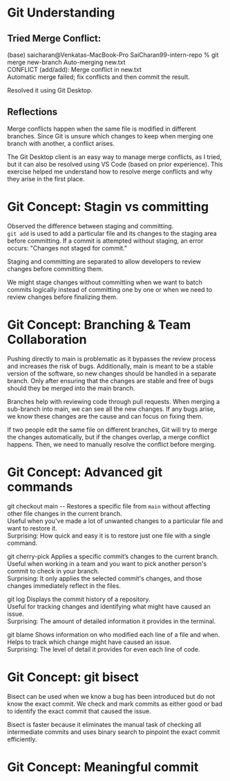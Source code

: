 # Git Understanding

## Tried Merge Conflict:

(base) saicharan@Venkatas-MacBook-Pro SaiCharan99-intern-repo % git merge new-branch
Auto-merging new.txt  
CONFLICT (add/add): Merge conflict in new.txt  
Automatic merge failed; fix conflicts and then commit the result.

Resolved it using Git Desktop.

## Reflections

Merge conflicts happen when the same file is modified in different branches. Since Git is unsure which changes to keep when merging one branch with another, a conflict arises.

The Git Desktop client is an easy way to manage merge conflicts, as I tried, but it can also be resolved using VS Code (based on prior experience). This exercise helped me understand how to resolve merge conflicts and why they arise in the first place.

# Git Concept: Stagin vs committing

Observed the difference between staging and committing.  
`git add` is used to add a particular file and its changes to the staging area before committing. If a commit is attempted without staging, an error occurs: "Changes not staged for commit."

Staging and committing are separated to allow developers to review changes before committing them.

We might stage changes without committing when we want to batch commits logically instead of committing one by one or when we need to review changes before finalizing them.

# Git Concept: Branching & Team Collaboration

Pushing directly to main is problematic as it bypasses the review process and increases the risk of bugs. Additionally, main is meant to be a stable version of the software, so new changes should be handled in a separate branch. Only after ensuring that the changes are stable and free of bugs should they be merged into the main branch.

Branches help with reviewing code through pull requests. When merging a sub-branch into main, we can see all the new changes. If any bugs arise, we know these changes are the cause and can focus on fixing them.

If two people edit the same file on different branches, Git will try to merge the changes automatically, but if the changes overlap, a merge conflict happens. Then, we need to manually resolve the conflict before merging.

# Git Concept: Advanced git commands

git checkout main -- <file>
Restores a specific file from `main` without affecting other file changes in the current branch.  
Useful when you've made a lot of unwanted changes to a particular file and want to restore it.  
Surprising: How quick and easy it is to restore just one file with a single command.

git cherry-pick <commitCode>
Applies a specific commit’s changes to the current branch.  
Useful when working in a team and you want to pick another person's commit to check in your branch.  
Surprising: It only applies the selected commit's changes, and those changes immediately reflect in the files.

git log
Displays the commit history of a repository.  
Useful for tracking changes and identifying what might have caused an issue.  
Surprising: The amount of detailed information it provides in the terminal.

git blame <file>
Shows information on who modified each line of a file and when.  
Helps to track which change might have caused an issue.  
Surprising: The level of detail it provides for even each line of code.

# Git Concept: git bisect

Bisect can be used when we know a bug has been introduced but do not know the exact commit. We check and mark commits as either good or bad to identify the exact commit that caused the issue.  

Bisect is faster because it eliminates the manual task of checking all intermediate commits and uses binary search to pinpoint the exact commit efficiently.

# Git Concept: Meaningful commit 




